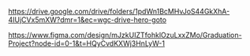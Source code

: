 https://drive.google.com/drive/folders/1pdWn1BcMHvJoS44GkXhA-4IUjCVx5mXW?dmr=1&ec=wgc-drive-hero-goto

https://www.figma.com/design/mJzkUIZTfohklOzuLxxZMo/Graduation-Project?node-id=0-1&t=HQyCvdKXWj3HnLyW-1
